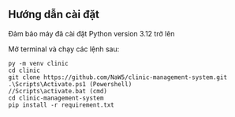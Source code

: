 ## Hướng dẫn cài đặt
Đảm bảo máy đã cài đặt Python version 3.12 trở lên

Mở terminal và chạy các lệnh sau:

```
py -m venv clinic
cd clinic
git clone https://github.com/NaW5/clinic-management-system.git
.\Scripts\Activate.ps1 (Powershell)
//Scripts\activate.bat (cmd)
cd clinic-management-system
pip install -r requirement.txt

```